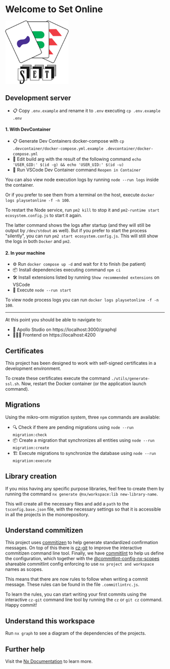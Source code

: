 # Welcome to **Set Online**

<img src="apps/app/src/assets/icon.svg" alt="Set Online Logo" width="200"/>

## Development server

- 📋 Copy `.env.example` and rename it to `.env` executing `cp .env.example .env`

#### 1. With DevContainer

- 📋 Generate Dev Containers docker-compose with `cp .devcontainer/docker-compose.yml.example .devcontainer/docker-compose.yml`
- 📝 Edit build arg with the result of the following command `echo 'USER_GID:' $(id -g) && echo 'USER_UID:' $(id -u)`
- 🐋 Run VSCode Dev Container command `Reopen in Container`

You can also view node execution logs by running `node --run logs` inside the container.

Or if you prefer to see them from a terminal on the host, execute `docker logs playsetonline -f -n 100`.

To restart the Node service, run `pm2 kill` to stop it and `pm2-runtime start ecosystem.config.js` to start it again.

The latter command shows the logs after startup (and they will still be output by `/dev/stdout` as well). But if you prefer to start the process "silently", you can run `pm2 start ecosystem.config.js`. This will still show the logs in both `Docker` and `pm2`.

#### 2. In your machine

- ⚙️ Run `docker compose up -d` and wait for it to finish (be patient)
- 📦 Install dependencies executing command `npm ci`
- 🛠️ Install extensions listed by running `Show recommended extensions` on VSCode
- 🚀 Execute `node --run start`

To view node process logs you can run `docker logs playsetonline -f -n 100`.

---

At this point you should be able to navigate to:

- 👹 Apollo Studio on https://localhost:3000/graphql
- 🧜🏻‍♀️ Frontend on https://localhost:4200

## Certificates

This project has been designed to work with self-signed certificates in a development environment.

To create these certificates execute the command `./utils/generate-ssl.sh`. Now, restart the Docker container (or the application launch command).

## Migrations

Using the mikro-orm migration system, three `npm` commands are available:

- 🔍 Check if there are pending migrations using `node --run migration:check`
- 📦 Create a migration that synchronizes all entities using `node --run migration:create`
- 🏗️ Execute migrations to synchronize the database using `node --run migration:execute`

## Library creation

If you miss having any specific purpose libraries, feel free to create them by running the command `nx generate @nx/workspace:lib new-library-name`.

This will create all the necessary files and add a `path` to the `tsconfig.base.json` file, with the necessary settings so that it is accessible in all the projects in the monorepository.

## Understand commitizen

This project uses [commitizen](https://commitizen-tools.github.io/commitizen/) to help generate standardized confirmation messages. On top of this there is [cz-git](https://cz-git.qbb.sh) to improve the interactive commitizen command line tool. Finally, we have [commitlint](https://commitlint.js.org) to help us define the configuration, which together with the [@commitlint-config-nx-scopes](https://github.com/conventional-changelog/commitlint/tree/master/@commitlint/config-nx-scopes) shareable commitlint config enforcing to use `nx project and workspace` names as scopes.

This means that there are now rules to follow when writing a commit message. These rules can be found in the file `.commitlintrc.js`.

To learn the rules, you can start writing your first commits using the interactive `cz-git` command line tool by running the `cz` or `git cz` command. Happy commit!

## Understand this workspace

Run `nx graph` to see a diagram of the dependencies of the projects.

## Further help

Visit the [Nx Documentation](https://nx.dev) to learn more.
